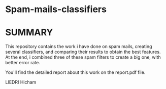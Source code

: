 # Spam-mails-classifiers

# SUMMARY

This repository contains the work i have done on spam mails, creating several classifiers, and comparing their results to obtain the best features.
At the end, i combined three of these spam filters to create a big one, with better error rate.

You'll find the detailed report about this work on the report.pdf file.


LIEDRI Hicham
